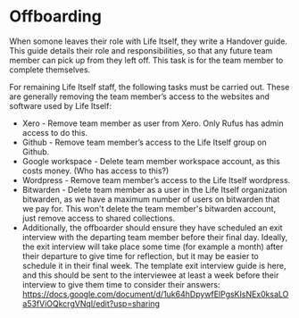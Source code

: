 # Offboarding 

When somone leaves their role with Life Itself, they write a Handover guide. This guide details their role and responsibilities, so that any future team member can pick up from they left off. This task is for the team member to complete themselves.
  
For remaining Life Itself staff, the following tasks must be carried out. These are generally removing the team member’s access to the websites and software used by Life Itself:
  
* Xero - Remove team member as user from Xero. Only Rufus has admin access to do this. 
* Github - Remove team member’s access to the Life Itself group on Github.
* Google workspace - Delete team member workspace account, as this costs money. (Who has access to this?)
* Wordpress - Remove team member’s access to the Life Itself wordpress.
* Bitwarden - Delete team member as a user in the Life Itself organization bitwarden, as we have a maximum number of users on bitwarden that we pay for. This won't delete the team member's bitwarden account, just remove access to shared collections. 
* Additionally, the offboarder should ensure they have scheduled an exit interview with the departing team member before their final day. Ideally, the exit interview will take place some time (for example a month) after their departure to give time for reflection, but it may be easier to schedule it in their final week. The template exit interview guide is here, and this should be sent to the interviewee at least a week before their interview to give them time to consider their answers: https://docs.google.com/document/d/1uk64hDpywfElPgsKIsNEx0ksaLOa53fViOQkcrgVNqI/edit?usp=sharing
